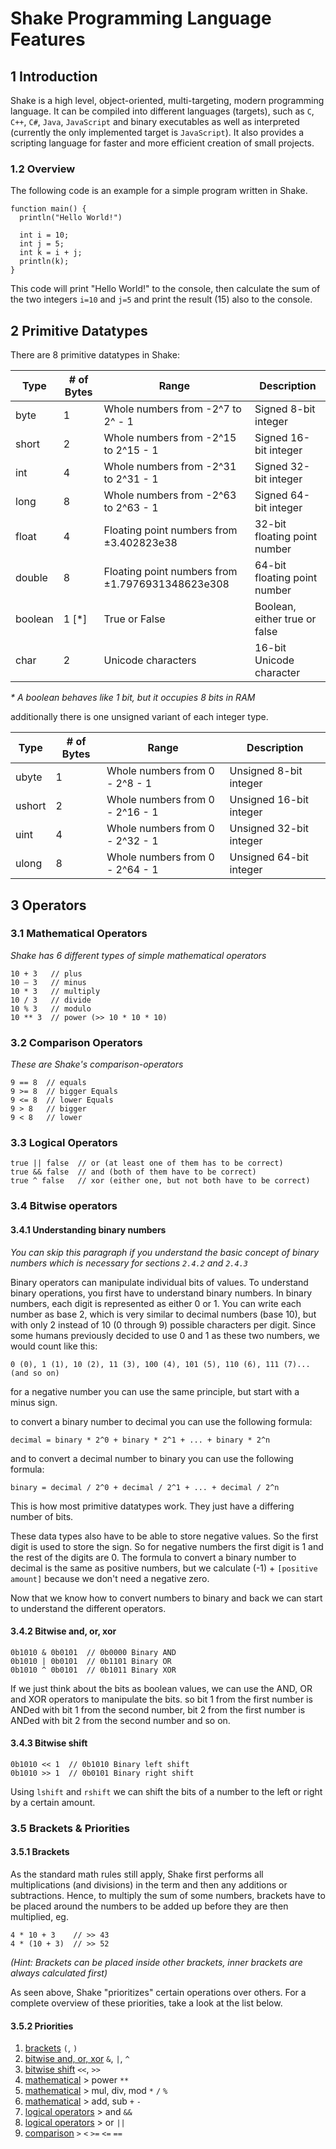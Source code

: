 # Shake Programming Language Features

## 1 Introduction

Shake is a high level, object-oriented, multi-targeting, modern programming
language. It can be compiled into different languages (targets), such as `C`,
`C++`, `C#`, `Java`, `JavaScript` and binary executables as well as interpreted
(currently the only implemented target is `JavaScript`).
It also provides a scripting language for faster and more efficient creation
of small projects.

### 1.2 Overview

The following code is an example for a simple program written in Shake.

```shake
function main() {
  println("Hello World!")

  int i = 10;
  int j = 5;
  int k = i + j;
  println(k);
}
```

This code will print "Hello World!" to the console, then calculate the sum
of the two integers `i=10` and `j=5` and print the result (15) also to the
console.

<!-- It already contains many features we will learn in the next chapters. -->

## 2 Primitive Datatypes

There are 8 primitive datatypes in Shake:

| Type    | # of Bytes | Range                                            | Description                   |
| ------- | ---------- | ------------------------------------------------ | ----------------------------- |
| byte    | 1          | Whole numbers from -2^7 to 2^ - 1                | Signed 8-bit integer          |
| short   | 2          | Whole numbers from -2^15 to 2^15 - 1             | Signed 16-bit integer         |
| int     | 4          | Whole numbers from -2^31 to 2^31 - 1             | Signed 32-bit integer         |
| long    | 8          | Whole numbers from -2^63 to 2^63 - 1             | Signed 64-bit integer         |
| float   | 4          | Floating point numbers from ±3.402823e38         | 32-bit floating point number  |
| double  | 8          | Floating point numbers from ±1.7976931348623e308 | 64-bit floating point number  |
| boolean | 1 [*]      | True or False                                    | Boolean, either true or false |
| char    | 2          | Unicode characters                               | 16-bit Unicode character      |

_\* A boolean behaves like 1 bit, but it occupies 8 bits in RAM_

additionally there is one unsigned variant of each integer type.

| Type   | # of Bytes | Range                           | Description             |
| ------ | ---------- | ------------------------------- | ----------------------- |
| ubyte  | 1          | Whole numbers from 0 - 2^8 - 1  | Unsigned 8-bit integer  |
| ushort | 2          | Whole numbers from 0 - 2^16 - 1 | Unsigned 16-bit integer |
| uint   | 4          | Whole numbers from 0 - 2^32 - 1 | Unsigned 32-bit integer |
| ulong  | 8          | Whole numbers from 0 - 2^64 - 1 | Unsigned 64-bit integer |

## 3 Operators

### 3.1 Mathematical Operators

_Shake has 6 different types of simple mathematical operators_

```shake
10 + 3   // plus
10 – 3   // minus
10 * 3   // multiply
10 / 3   // divide
10 % 3   // modulo
10 ** 3  // power (>> 10 * 10 * 10)
```

### 3.2 Comparison Operators

_These are Shake's comparison-operators_

```shake
9 == 8  // equals
9 >= 8  // bigger Equals
9 <= 8  // lower Equals
9 > 8   // bigger
9 < 8   // lower
```

### 3.3 Logical Operators

```shake
true || false  // or (at least one of them has to be correct)
true && false  // and (both of them have to be correct)
true ^ false   // xor (either one, but not both have to be correct)
```

### 3.4 Bitwise operators

#### 3.4.1 Understanding binary numbers

_You can skip this paragraph if you understand the basic concept of binary numbers
which is necessary for sections `2.4.2` and `2.4.3`_

Binary operators can manipulate individual bits of values.
To understand binary operations, you first have to understand binary numbers.
In binary numbers, each digit is represented as either 0 or 1. You can write each number
as base 2, which is very similar to decimal numbers (base 10), but with only 2 instead of 10 (0 through 9) possible characters per digit. Since some humans previously decided to use 0 and 1 as these two numbers, we would count like this:

```text
0 (0), 1 (1), 10 (2), 11 (3), 100 (4), 101 (5), 110 (6), 111 (7)... (and so on)
```

for a negative number you can use the same principle, but start with a minus sign.

to convert a binary number to decimal you can use the following formula:

```text
decimal = binary * 2^0 + binary * 2^1 + ... + binary * 2^n
```

and to convert a decimal number to binary you can use the following formula:

```text
binary = decimal / 2^0 + decimal / 2^1 + ... + decimal / 2^n
```

This is how most primitive datatypes work. They just have a differing number of bits.

These data types also have to be able to store negative values. So the first digit is used to store the sign.
So for negative numbers the first digit is 1 and the rest of the digits are 0.
The formula to convert a binary number to decimal is the same as positive numbers, but we calculate (-1) + `[positive amount]` because we don't need a negative zero.

Now that we know how to convert numbers to binary and back we can start to understand the different operators.

#### 3.4.2 Bitwise and, or, xor

```shake
0b1010 & 0b0101  // 0b0000 Binary AND
0b1010 | 0b0101  // 0b1101 Binary OR
0b1010 ^ 0b0101  // 0b1011 Binary XOR
```

If we just think about the bits as boolean values, we can use the AND, OR and XOR operators to manipulate the bits.
so bit 1 from the first number is ANDed with bit 1 from the second number, bit 2 from the first number is ANDed with bit 2 from the second number and so on.

#### 3.4.3 Bitwise shift

```shake
0b1010 << 1  // 0b1010 Binary left shift
0b1010 >> 1  // 0b0101 Binary right shift
```

Using `lshift` and `rshift` we can shift the bits of a number to the left or right by a certain amount.

### 3.5 Brackets & Priorities

#### 3.5.1 Brackets

As the standard math rules still apply, Shake first performs all multiplications (and divisions) in the term and then any additions or subtractions.
Hence, to multiply the sum of some numbers, brackets have to be placed around the numbers to be added up before they are then multiplied, eg.

```shake
4 * 10 + 3    // >> 43
4 * (10 + 3)  // >> 52
```

_(Hint: Brackets can be placed inside other brackets, inner brackets are always calculated first)_

As seen above, Shake "prioritizes" certain operations over others. For a complete overview of these priorities, take a look at the list below.

#### 3.5.2 Priorities

1. [brackets](#2.5.1-Brackets) `(`, `)`
2. [bitwise and, or, xor](#2.4.2-Bitwise-and-or-xor) `&`, `|`, `^`
3. [bitwise shift](#2.4.3-Bitwise-shift) `<<`, `>>`
4. [mathematical](#2.1-Mathematical-operators) \> power `**`
5. [mathematical](#2.1-Mathematical-operators) \> mul, div, mod `*` `/` `%`
6. [mathematical](#2.1-Mathematical-operators) \> add, sub `+` `-`
7. [logical operators](#2.3-Logical-Operators) \> and `&&`
8. [logical operators](#2.3-Logical-Operators) \> or `||`
9. [comparison](#2.2-Comparison-Operators) `>` `<` `>=` `<=` `==`
